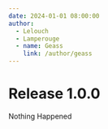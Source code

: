 ```yaml
---
date: 2024-01-01 08:00:00
author:
  - Lelouch
  - Lamperouge
  - name: Geass
    link: /author/geass
---
```


# Release 1.0.0

Nothing Happened
